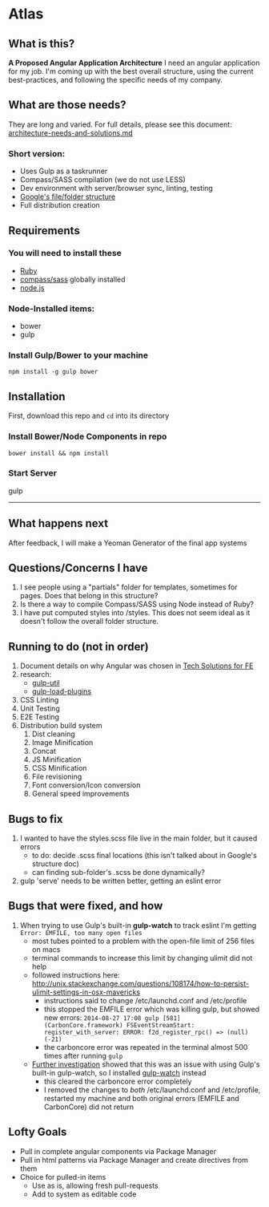 Atlas
=====


## What is this?
**A Proposed Angular Application Architecture**
I need an angular application for my job. I'm coming up with the best overall structure, using the current best-practices, and following the specific needs of my company.

## What are those needs?
They are long and varied. For full details, please see this document:
[architecture-needs-and-solutions.md](architecture-needs-and-solutions.md)
### Short version:
* Uses Gulp as a taskrunner
* Compass/SASS compilation (we do not use LESS)
* Dev environment with server/browser sync, linting, testing
* [Google's file/folder structure](https://docs.google.com/a/scottnath.com/document/d/1XXMvReO8-Awi1EZXAXS4PzDzdNvV6pGcuaF4Q9821Es/pub)
* Full distribution creation

## Requirements

### You will need to install these
* [Ruby](http://www.ruby-lang.org/en/downloads/)
* [compass/sass](http://compass-style.org/install/) globally installed
* [node.js](http://nodejs.org)

### Node-Installed items:
* bower
* gulp

### Install Gulp/Bower to your machine
```npm install -g gulp bower```

## Installation

First, download this repo and ```cd``` into its directory

### Install Bower/Node Components in repo
```bower install && npm install```

### Start Server

gulp

---

## What happens next
After feedback, I will make a Yeoman Generator of the final app systems

## Questions/Concerns I have
1. I see people using a "partials" folder for templates, sometimes for pages. Does that belong in this structure?
2. Is there a way to compile Compass/SASS using Node instead of Ruby?
3. I have put computed styles into /styles. This does not seem ideal as it doesn't follow the overall folder structure.

## Running to do (not in order)
1. Document details on why Angular was chosen in [Tech Solutions for FE](architecture-needs-and-solutions.md)
2. research:
    * [gulp-util](https://github.com/gulpjs/gulp-util)
    * [gulp-load-plugins](https://github.com/jackfranklin/gulp-load-plugins)
3. CSS Linting
4. Unit Testing
5. E2E Testing
6. Distribution build system
    1. Dist cleaning
    2. Image Minification
    3. Concat
    4. JS Minification
    5. CSS Minification
    6. File revisioning
    7. Font conversion/Icon conversion
    8. General speed improvements

## Bugs to fix
1. I wanted to have the styles.scss file live in the main folder, but it caused errors
    * to do: decide .scss final locations (this isn't talked about in Google's structure doc)
    * can finding sub-folder's .scss be done dynamically?
2. gulp 'serve' needs to be written better, getting an eslint error

## Bugs that were fixed, and how
1. When trying to use Gulp's built-in **gulp-watch** to track eslint I'm getting ```Error: EMFILE, too many open files```
    * most tubes pointed to a problem with the open-file limit of 256 files on macs
    * terminal commands to increase this limit by changing ulimit did not help
    * followed instructions here: http://unix.stackexchange.com/questions/108174/how-to-persist-ulimit-settings-in-osx-mavericks
        * instructions said to change /etc/launchd.conf and /etc/profile
        * this stopped the EMFILE error which was killing gulp, but showed new errors: 
        ```2014-08-27 17:08 gulp [581] (CarbonCore.framework) FSEventStreamStart: register_with_server: ERROR: f2d_register_rpc() => (null) (-21)```
        * the carboncore error was repeated in the terminal almost 500 times after running ```gulp```
    * [Further investigation](https://github.com/floatdrop/gulp-watch/issues/7) showed that this was an issue with using Gulp's built-in gulp-watch, so I installed [gulp-watch](https://www.npmjs.org/package/gulp-watch) instead
        * this cleared the carboncore error completely
        * I removed the changes to *both* /etc/launchd.conf and /etc/profile, restarted my machine and both original errors (EMFILE and CarbonCore) did not return

## Lofty Goals
* Pull in complete angular components via Package Manager
* Pull in html patterns via Package Manager and create directives from them
* Choice for pulled-in items
    * Use as is, allowing fresh pull-requests
    * Add to system as editable code
